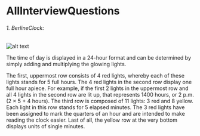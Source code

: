 # AllInterviewQuestions

###### 1. BerlineClock:
![alt text](https://en.wikipedia.org/wiki/Mengenlehreuhr#/media/File:Berlin-Uhr-1650-1705.gif)

The time of day is displayed in a 24-hour format and can be determined by simply adding and multiplying the glowing lights.

The first, uppermost row consists of 4 red lights, whereby each of these lights stands for 5 full hours.
The 4 red lights in the second row display one full hour apiece.
For example, if the first 2 lights in the uppermost row and all 4 lights in the second row are lit up,
that represents 1400 hours, or 2 p.m. (2 × 5 + 4 hours). The third row is composed of 11 lights: 3 red and 8 yellow.
Each light in this row stands for 5 elapsed minutes.
The 3 red lights have been assigned to mark the quarters of an hour and are intended to make reading the clock easier.
Last of all, the yellow row at the very bottom displays units of single minutes.



